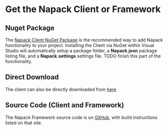 # Get the Napack Client or Framework

Nuget Package
----------------
The [Napack Client NuGet Package](https://www.nuget.org/packages/Napack/) is the recommended way to add Napack functionality to your project.
Installing the Client via NuGet within Visual Studio will automatically setup a package folder, a **Napack.json** package listing file, and a **Napack.settings** settings file.
TODO finish this part of the functionality.

Direct Download
---------------
The client can also be directly downloaded from [here](https://napack.net/Content/NapackClient.zip)

Source Code (Client and Framework)
--------------
The Napack Framework source code is on [GitHub](https://github.com/guminer/napack), with build instructions listed on that site.